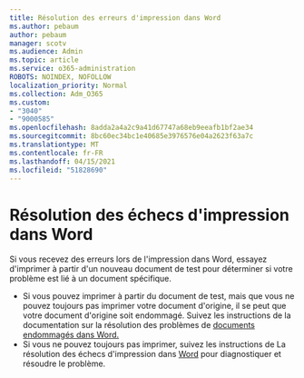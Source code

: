 ```yaml
---
title: Résolution des erreurs d'impression dans Word
ms.author: pebaum
author: pebaum
manager: scotv
ms.audience: Admin
ms.topic: article
ms.service: o365-administration
ROBOTS: NOINDEX, NOFOLLOW
localization_priority: Normal
ms.collection: Adm_O365
ms.custom:
- "3040"
- "9000585"
ms.openlocfilehash: 8adda2a4a2c9a41d67747a68eb9eeafb1bf2ae34
ms.sourcegitcommit: 8bc60ec34bc1e40685e3976576e04a2623f63a7c
ms.translationtype: MT
ms.contentlocale: fr-FR
ms.lasthandoff: 04/15/2021
ms.locfileid: "51828690"
---
```

# <a name="resolving-print-failures-in-word"></a>Résolution des échecs d'impression dans Word

Si vous recevez des erreurs lors de l'impression dans Word, essayez d'imprimer à partir d'un nouveau document de test pour déterminer si votre problème est lié à un document spécifique.

- Si vous pouvez imprimer à partir du document de test, mais que vous ne pouvez toujours pas imprimer votre document d'origine, il se peut que votre document d'origine soit endommagé. Suivez les instructions de la documentation sur la résolution des problèmes de [documents endommagés dans Word.](https://docs.microsoft.com/office/troubleshoot/word/damaged-documents-in-word#update-microsoft-office-and-windows)
- Si vous ne pouvez toujours pas imprimer, suivez les instructions de La résolution des échecs d'impression dans [Word](https://docs.microsoft.com/office/troubleshoot/word/print-failures-in-word) pour diagnostiquer et résoudre le problème.